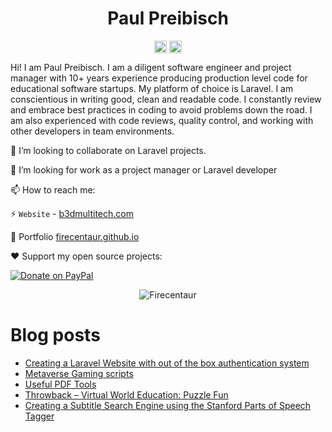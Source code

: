 <p align="center"> <h1 align="center"> Paul Preibisch</h1> </p>
<p align="center">
<a href="https://github.com/firecentaur" target="_blank"><img align="center" src="https://cdn.jsdelivr.net/npm/simple-icons@3.0.1/icons/github.svg" alt="Paul Preibisch" height="20" width="20" /></a>
<a href="https://dev.to/firecentaur" target="_blank"><img align="center" src="https://cdn.jsdelivr.net/npm/simple-icons@3.0.1/icons/blogger.svg" alt="Paul Preibisch Blog" height="20" width="20" /></a>
</p>

Hi! I am Paul Preibisch. I am a diligent software engineer and project manager with 10+ years experience producing production level code for educational software startups. My platform of choice is Laravel. I am conscientious in writing good, clean and readable code. I constantly review and embrace best practices in coding to avoid problems down the road. I am also experienced with code reviews, quality control, and working with other developers in team environments.

👯 I’m looking to collaborate on Laravel projects.

🤔 I’m looking for work as a project manager or Laravel developer

📫 How to reach me:

⚡ `Website` - [b3dmultitech.com](https://b3dmultitech.com)

💬 Portfolio [firecentaur.github.io](https://firecentaur.github.io/)

❤️ Support my open source projects:

[![Donate on PayPal](https://img.shields.io/badge/--paypal?label=PayPal&logo=PayPal&style=social)](https://www.paypal.com/donate/?hosted_button_id=TXCCMYFYVREJJ)



<p align="center">
	<img src=https://github-readme-stats.vercel.app/api?username=firecentaur&show_icons=true alt=Firecentaur />
</p>

# Blog posts
<!-- BLOG-POST-LIST:START -->
- [Creating a Laravel Website with out of the box authentication system](https://dev.to/firecentaur/creating-a-laravel-website-with-out-of-the-box-authentication-system-jl3)
- [Metaverse Gaming scripts](https://dev.to/firecentaur/metaverse-gaming-scripts-346m)
- [Useful PDF Tools](https://dev.to/firecentaur/useful-pdf-tools-36da)
- [Throwback – Virtual World Education: Puzzle Fun](https://dev.to/firecentaur/throwback-virtual-world-education-puzzle-fun-35jd)
- [Creating a Subtitle Search Engine using the Stanford Parts of Speech Tagger](https://dev.to/firecentaur/creating-a-subtitle-search-engine-using-the-stanford-parts-of-speech-tagger-5928)
<!-- BLOG-POST-LIST:END -->
